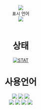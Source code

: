 <div align="center">
<img src="https://capsule-render.vercel.app/api?type=waving&color=gradient&height=300&section=header&text=RoMo_Official&fontSize=80&fontAlignY=40&desc=안녕하세요!👋 제 Github에 오신걸 환영합니다!&descAlignY=55" /><br>
표시 언어<br>
<a href="https://github.com/bluefirewolf534/bluefirewolf534/blob/master/README.md">
<img src="https://img.shields.io/badge/Read-in English-green" />
</a><br><br>


# 상태
[![STAT](https://github-readme-stats.vercel.app/api?username=bluefirewolf534&theme=dark)](https://github.com/bluefirewolf534)

# 사용언어
<img src="https://img.shields.io/badge/C-red?style=flat-square&logo=C&logoColor=white"/>
<img src="https://img.shields.io/badge/C%23-orange?style=flat-square&logo=Csharp&logoColor=white"/>
<img src="https://img.shields.io/badge/Java-brightgreen?style=flat-square&logo=Java&logoColor=white"/>
<br>
<img src="https://img.shields.io/badge/Php-blue?style=flat-square&logo=PHP&logoColor=white"/>
<img src="https://img.shields.io/badge/HTML-blueviolet?style=flat-square&logo=HTML5&logoColor=white"/>
<img src="https://img.shields.io/badge/CSS-ff69b4?style=flat-square&logo=CSS3&logoColor=white"/>
<img src="https://img.shields.io/badge/JavaScript-yellow?style=flat-square&logo=JavaScript&logoColor=white"/>  
</div>
